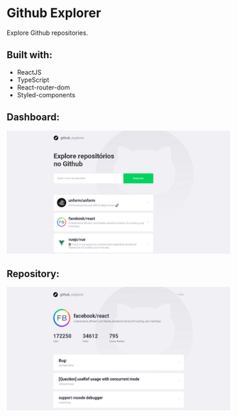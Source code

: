 # Github Explorer
Explore Github repositories.

## Built with:
- ReactJS
- TypeScript
- React-router-dom
- Styled-components

## Dashboard:
![myimage-alt-tag](images/dashboard.png)
## Repository:
![myimage-alt-tag](images/repository.png)



